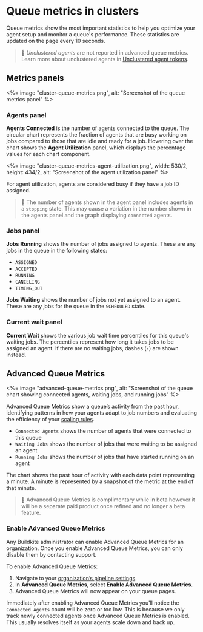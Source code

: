 # Queue metrics in clusters

Queue metrics show the most important statistics to help you optimize your agent setup and monitor a queue's performance. These statistics are updated on the page every 10 seconds.

> 📘
> _Unclustered agents_ are not reported in advanced queue metrics. Learn more about unclustered agents in [Unclustered agent tokens](/docs/agent/v3/unclustered-tokens).

## Metrics panels

<%= image "cluster-queue-metrics.png", alt: "Screenshot of the queue metrics panel" %>

### Agents panel

**Agents Connected** is the number of agents connected to the queue. The circular chart represents the fraction of agents that are busy working on jobs compared to those that are idle and ready for a job. Hovering over the chart shows the **Agent Utilization** panel, which displays the percentage values for each chart component.

<%= image "cluster-queue-metrics-agent-utilization.png", width: 530/2, height: 434/2, alt: "Screenshot of the agent utilization panel" %>

For agent utilization, agents are considered busy if they have a job ID assigned.

> 📘
> The number of agents shown in the agent panel includes agents in a `stopping` state. This may cause a variation in the number shown in the agents panel and the graph displaying `connected` agents.

### Jobs panel

**Jobs Running** shows the number of jobs assigned to agents. These are any jobs in the queue in the following states:

- `ASSIGNED`
- `ACCEPTED`
- `RUNNING`
- `CANCELING`
- `TIMING_OUT`

**Jobs Waiting** shows the number of jobs not yet assigned to an agent. These are any jobs for the queue in the `SCHEDULED` state.

### Current wait panel

**Current Wait** shows the various job wait time percentiles for this queue's waiting jobs. The percentiles represent how long it takes jobs to be assigned an agent. If there are no waiting jobs, dashes (`-`) are shown instead.

## Advanced Queue Metrics

<%= image "advanced-queue-metrics.png", alt: "Screenshot of the queue chart showing connected agents, waiting jobs, and running jobs" %>

Advanced Queue Metrics show a queue’s activity from the past hour, identifying patterns in how your agents adapt to job numbers and evaluating the efficiency of your [scaling rules](/docs/pipelines/tutorials/parallel-builds#auto-scaling-your-build-agents).

- `Connected Agents` shows the number of agents that were connected to this queue
- `Waiting Jobs` shows the number of jobs that were waiting to be assigned an agent
- `Running Jobs` shows the number of jobs that have started running on an agent

The chart shows the past hour of activity with each data point representing a minute. A minute is represented by a snapshot of the metric at the end of that minute.

> 📘
> Advanced Queue Metrics is complimentary while in beta however it will be a separate paid product once refined and no longer a beta feature.

### Enable Advanced Queue Metrics

Any Buildkite administrator can enable Advanced Queue Metrics for an organization. Once you enable Advanced Queue Metrics, you can only disable them by contacting support.

To enable Advanced Queue Metrics:

1. Navigate to your [organization’s pipeline settings](https://buildkite.com/organizations/~/pipeline-settings).
1. In **Advanced Queue Metrics**, select **Enable Advanced Queue Metrics**.
1. Advanced Queue Metrics will now appear on your queue pages.

Immediately after enabling Advanced Queue Metrics you'll notice the `Connected Agents` count will be zero or
too low. This is because we only track newly connected agents once Advanced Queue Metrics is enabled.
This usually resolves itself as your agents scale down and back up.
